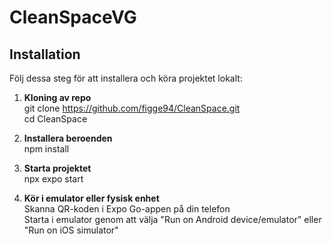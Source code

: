 # CleanSpaceVG

## Installation

Följ dessa steg för att installera och köra projektet lokalt:

1. **Kloning av repo**  
   git clone https://github.com/figge94/CleanSpace.git  
   cd CleanSpace

2. **Installera beroenden**  
   npm install

3. **Starta projektet**  
   npx expo start
4. **Kör i emulator eller fysisk enhet**  
   Skanna QR-koden i Expo Go-appen på din telefon  
   Starta i emulator genom att välja "Run on Android device/emulator" eller "Run on iOS simulator"
